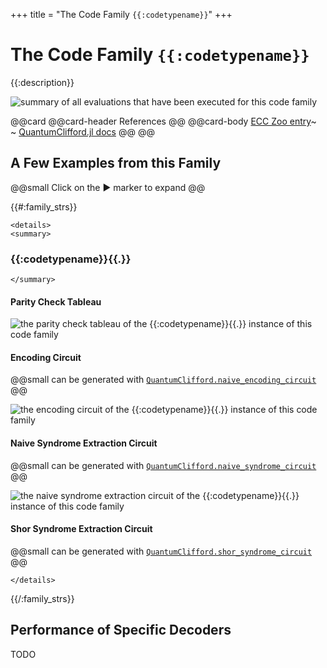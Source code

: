 +++
title = "The Code Family `{{:codetypename}}`"
+++

# The Code Family `{{:codetypename}}`

{{:description}}

![summary of all evaluations that have been executed for this code family](./totalsummary.png)

@@card
@@card-header
References
@@
@@card-body
[ECC Zoo entry]({{{:ecczoo}}})~~~<br>~~~
[QuantumClifford.jl docs](https://quantumsavory.github.io/QuantumClifford.jl/dev/ECC_API/#QuantumClifford.ECC.{{{:codetypename}}})
@@
@@


## A Few Examples from this Family

@@small
Click on the &#9654; marker to expand
@@

{{#:family_strs}}

~~~
<details>
<summary>
~~~
### {{:codetypename}}{{.}}
~~~
</summary>
~~~

#### Parity Check Tableau

![the parity check tableau of the {{:codetypename}}{{.}} instance of this code family](./{{:codetypename}}{{.}}.png)

#### Encoding Circuit

@@small
can be generated with [`QuantumClifford.naive_encoding_circuit`](https://quantumsavory.github.io/QuantumClifford.jl/dev/ECC_API/#QuantumClifford.ECC.naive_encoding_circuit)
@@

![the encoding circuit of the {{:codetypename}}{{.}} instance of this code family](./{{{:codetypename}}}{{{.}}}_encoding.png)

<!-- TODO: Make QASM download for naive encoding circuit -->

#### Naive Syndrome Extraction Circuit

@@small
can be generated with [`QuantumClifford.naive_syndrome_circuit`](https://quantumsavory.github.io/QuantumClifford.jl/dev/ECC_API/#QuantumClifford.ECC.naive_syndrome_circuit)
@@

![the naive syndrome extraction circuit of the {{:codetypename}}{{.}} instance of this code family](./{{{:codetypename}}}{{{.}}}_naive_syndrome.png)

<!-- TODO: Make QASM download for naive syndrome circuit -->

#### Shor Syndrome Extraction Circuit

@@small
can be generated with [`QuantumClifford.shor_syndrome_circuit`](https://quantumsavory.github.io/QuantumClifford.jl/dev/ECC_API/#QuantumClifford.ECC.shor_syndrome_circuit)
@@

<!-- ![the Shor syndrome extraction circuit of the {{:codetypename}}{{.}} instance of this code family](./{{{:codetypename}}}{{{.}}}_shor_syndrome.png) -->
<!-- TODO: make the above work reliably and uncomment it -->

<!-- TODO: Make QASM download for Shor syndrome circuit -->

~~~
</details>
~~~

{{/:family_strs}}


## Performance of Specific Decoders

TODO